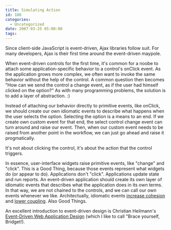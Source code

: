 ```yaml
---
title: Simulating Action
id: 186
categories:
  - Uncategorized
date: 2007-03-25 05:00:00
tags:
---
```


Since client-side JavaScript is event-driven, Ajax libraries follow suit. For many developers, Ajax is their first time around the event-driven maypole.

When event-driven controls for the first time, it's common for a noobe to attach some application-specific behavior to a control's onClick event. As the application grows more complex, we often want to invoke the same behavior without the help of the control. A common question then becomes "How can we send the control a change event, as if the user had himself clicked on the option?" As with many programming problems, the solution is to add a layer of abstraction. :)

Instead of attaching our behavior directly to primitive events, like onClick, we should create our own idiomatic events to describe what happens when the user selects the option. Selecting the option is a means to an end. If we create own custom event for that end, the select control change event can turn around and raise our event. Then, when our custom event needs to be raised from another point in the workflow, we can just go ahead and raise it progmatically.

It's not about clicking the control, it's about the action that the control triggers.

In essence, user-interface widgets raise primitive events, like "change" and "click". This is a Good Thing, because those events represent what widgets do (or appear to do). Applications don't "click". Applications update state and run reports. An event-driven application should create its own layer of idiomatic events that describes what the application does in its own terms. In that way, we are not chained to the controls, and we can call our own events whenever we like. Architectually, idiomatic events [increase cohesion](http://en.wikipedia.org/wiki/Cohesive) and [lower coupling](http://en.wikipedia.org/wiki/Coupling_%28computer_science%29). Also Good Things.

An excellent introduction to event-driven design is Christian Heilmann's [Event-Driven Web Application Design](http://yuiblog.com/blog/2007/01/17/event-plan/) (which I like to call "Brace yourself, Bridget!).
